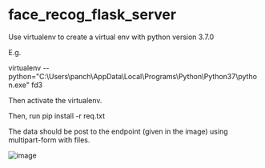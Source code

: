 ﻿# face_recog_flask_server

Use virtualenv to create a virtual env with python version 3.7.0 

E.g.

virtualenv --python="C:\Users\panch\AppData\Local\Programs\Python\Python37\python.exe" fd3

Then activate the virtualenv.

Then, run pip install -r req.txt


The data should be post to the endpoint (given in the image) using multipart-form with files.

![image](https://user-images.githubusercontent.com/60831483/229718052-7c279773-f0d5-4b5a-ad85-e196055a7ed3.png)
